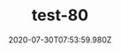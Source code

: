 ---
title: test-80
date: 2020-07-30T07:53:59.980Z
banner_subcontent: asdfsf
category: Personal stories
focus: Support for leaders, colleagues and staff
role: Line manager/supervisor
organisation_size: Small (10-49 employees)
industry: Government & Public Agencies
content: Lorem ipsum dolor sit amet, consectetur adipiscing elit, sed do eiusmod tempor incididunt ut labore et dolore magna aliqua. Ut enim ad minim veniam, quis nostrud exercitation ullamco laboris nisi ut aliquip ex ea commodo consequat. Duis aute irure dolor in reprehenderit in voluptate velit esse cillum dolore eu fugiat nulla pariatur. Excepteur sint occaecat cupidatat non proident, sunt in culpa qui officia deserunt mollit anim id est laborum.
---